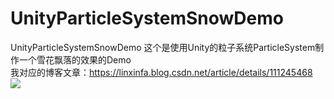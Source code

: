 # UnityParticleSystemSnowDemo
UnityParticleSystemSnowDemo
这个是使用Unity的粒子系统ParticleSystem制作一个雪花飘落的效果的Demo  
我对应的博客文章：https://linxinfa.blog.csdn.net/article/details/111245468  
![](https://img-blog.csdnimg.cn/20201216110125758.gif)  
